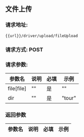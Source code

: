 ## 文件上传
### 请求地址:
```
{{url}}/driver/upload/fileUpload
```
### 请求方式: POST  
### 请求参数:  

|参数名|说明|必填|示例|  
 |---|---|---|---|  
|file[file]|""|是|""|  
|dir|""|是|"tour"|  
### 返回参数  

|参数名|说明|必填|示例|  
 |---|---|---|---|  
